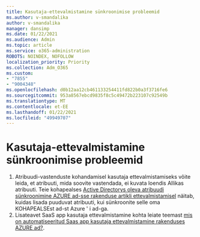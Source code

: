 ```yaml
---
title: Kasutaja-ettevalmistamine sünkroonimise probleemid
ms.author: v-smandalika
author: v-smandalika
manager: dansimp
ms.date: 01/22/2021
ms.audience: Admin
ms.topic: article
ms.service: o365-administration
ROBOTS: NOINDEX, NOFOLLOW
localization_priority: Priority
ms.collection: Adm_O365
ms.custom:
- "7855"
- "9004348"
ms.openlocfilehash: d0b12aa12cb461133254411fd822b0a3f3716fe6
ms.sourcegitcommit: 953a8567ebcd9835f8c5c49472b223107c92549b
ms.translationtype: MT
ms.contentlocale: et-EE
ms.lasthandoff: 01/22/2021
ms.locfileid: "49949707"
---
```

# <a name="user-provisioning-sync-issues"></a>Kasutaja-ettevalmistamine sünkroonimise probleemid

1. Atribuudi-vastenduste kohandamisel kasutaja ettevalmistamiseks võite leida, et atribuuti, mida soovite vastendada, ei kuvata loendis Allikas atribuuti. Teie kohapealses [Active Directorys oleva atribuudi sünkroonimine AZURE ad-sse rakenduse artikli ettevalmistamisel](https://docs.microsoft.com/azure/active-directory/app-provisioning/user-provisioning-sync-attributes-for-mapping) näitab, kuidas lisada puuduvat atribuuti, kui sünkroonite selle oma KOHAPEALSEst ad-st Azure ' i ad-ga.
2. Lisateavet SaaS app kasutaja ettevalmistamine kohta leiate teemast [mis on automatiseeritud Saas app kasutaja ettevalmistamine rakenduses AZURE ad?](https://docs.microsoft.com/azure/active-directory/app-provisioning/user-provisioning).